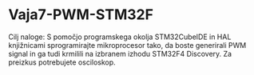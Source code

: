 # Vaja7-PWM-STM32F

Cilj naloge: S pomočjo programskega okolja STM32CubeIDE in HAL knjižnicami sprogramirajte mikroprocesor tako, da boste generirali PWM signal in ga tudi krmilili na izbranem izhodu STM32F4 Discovery. Za preizkus potrebujete osciloskop.
